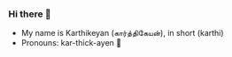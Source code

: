 ### Hi there 👋

<!--
**karthi-21/karthi-21** is a ✨ _special_ ✨ repository because its `README.md` (this file) appears on your GitHub profile.

Here are some ideas to get you started:

- 🔭 I’m currently working on ...
- 🌱 I’m currently learning ...
- 👯 I’m looking to collaborate on ...
- 🤔 I’m looking for help with ...
- 💬 Ask me about ...
- 📫 How to reach me: ...
- 😄 Pronouns: ...
- ⚡ Fun fact: ...
-->
- My name is Karthikeyan (கார்த்திகேயன்), in short (karthi)
- Pronouns: kar-thick-ayen 🤔  
  
  
  
